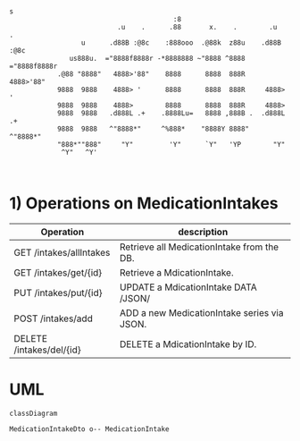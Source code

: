 ```
               
                                                                                             s                                
                                         :8                                
                           .u    .      .88       x.    .        .u    .   
                  u      .d88B :@8c    :888ooo  .@88k  z88u    .d88B :@8c  
               us888u.  ="8888f8888r -*8888888 ~"8888 ^8888   ="8888f8888r 
            .@88 "8888"   4888>'88"    8888      8888  888R     4888>'88"  
            9888  9888    4888> '      8888      8888  888R     4888> '    
            9888  9888    4888>        8888      8888  888R     4888>      
            9888  9888   .d888L .+    .8888Lu=   8888 ,888B .  .d888L .+   
            9888  9888   ^"8888*"     ^%888*    "8888Y 8888"   ^"8888*"    
            "888*""888"     "Y"         'Y"      `Y"   'YP        "Y"      
             ^Y"   ^Y'                                                     
                                                                           
                                                

```
# 1)  Operations on MedicationIntakes

| Operation                    | description                                 |
|------------------------------|---------------------------------------------|
| GET    /intakes/allIntakes 	 | Retrieve all MedicationIntake from the DB.  |
| GET    /intakes/get/{id}     | Retrieve a MdicationIntake.                 |
| PUT    /intakes/put/{id}     | UPDATE  a MdicationIntake DATA /JSON/       |
| POST   /intakes/add 		       | ADD a new MedicationIntake series via JSON. |
| DELETE /intakes/del/{id}     | DELETE a MdicationIntake by ID.             |

# UML
```mermaid
classDiagram

MedicationIntakeDto o-- MedicationIntake

```

       